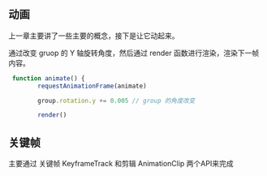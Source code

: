 ## 动画

上一章主要讲了一些主要的概念，接下是让它动起来。

通过改变 gruop 的 Y 轴旋转角度，然后通过 render 函数进行渲染，渲染下一帧内容。

```js
 function animate() {
        requestAnimationFrame(animate) 

        group.rotation.y += 0.005 // group 的角度改变

        render()
```


## 关键帧 

主要通过 关键帧 KeyframeTrack 和剪辑 AnimationClip 两个API来完成
